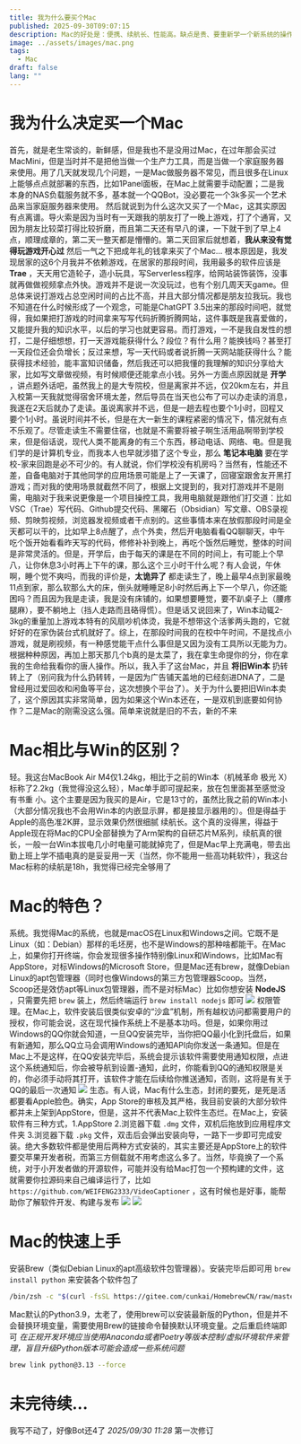 ```yaml
---
title: 我为什么要买个Mac
published: 2025-09-30T09:07:15
description: Mac的好处是：便携、续航长、性能高。缺点是贵、要重新学一个新系统的操作。仅对我个人，我认为我从Win换到Mac是一个正确的决定
image: ../assets/images/mac.png
tags:
  - Mac
draft: false
lang: ""
---
```

# 我为什么决定买一个Mac
首先，就是老生常谈的，新鲜感，但是我也不是没用过Mac，在过年那会买过MacMini，但是当时并不是把他当做一个生产力工具，而是当做一个家庭服务器来使用。用了几天就发现几个问题，一是Mac做服务器不常见，而且很多在Linux上能够点点就部署的东西，比如1Panel面板，在Mac上就需要手动配置；二是我本身的NAS负载服务就不多，基本就一个QQBot，没必要花一个3k多买一个艺术品来当家庭服务器来使用。
然后就说到为什么这次又买了一个Mac，这其实原因有点离谱。导火索是因为当时有一天跟我的朋友打了一晚上游戏，打了个通宵，又因为朋友比较菜打得比较折磨，而且第二天还有早八的课，一下就干到了早上4点，顺理成章的，第二天一整天都是懵懵的。第二天回家后就想着，**我从来没有觉得玩游戏开心过** 然后一气之下把成年礼的钱拿来买了个Mac...
根本原因是，我发现居家的这6个月我并不依赖游戏，在居家的那段时间，我用最多的软件应该是 **Trae** ，天天用它造轮子，造小玩具，写Serverless程序，给网站装饰装饰，没事就再做做视频拿点外快。游戏并不是说一次没玩过，也有个别几周天天game。但总体来说打游戏占总空闲时间的占比不高，并且大部分情况都是朋友拉我玩。我也不知道在什么时候形成了一个观念，可能是ChatGPT 3.5出来的那段时间吧，就觉得，我如果把打游戏的时间拿来写写代码折腾折腾网站，这件事既是我喜爱做的，又能提升我的知识水平，以后的学习也就更容易。而打游戏，一不是我自发性的想打，二是仔细想想，打一天游戏能获得什么？段位？有什么用？能换钱吗？甚至打一天段位还会负增长；反过来想，写一天代码或者说折腾一天网站能获得什么？能获得技术经验，能丰富知识储备，然后我还可以把我懂的我理解的知识分享给大家，比如写文章做视频，有时候顺便还能拿点小钱。另外一方面点原因就是 **开学** ，讲点题外话吧，虽然我上的是大专院校，但是离家并不远，仅20km左右，并且入校第一天我就觉得宿舍环境太差，然后导员在当天也公布了可以办走读的消息，我遂在2天后就办了走读。虽说离家并不远，但是一趟去程也要个1小时，回程又要个1小时。虽说时间并不长，但是在大一新生的课程紧密的情况下，情况就有点不乐观了。尽管走读生不需要住宿，也就是不需要将被子啊生活用品啊带到学校来，但是俗话说，现代人类不能离身的有三个东西，移动电话、网络、电。但是我们学的是计算机专业，而我本人也早就涉猎了这个专业，那么 **笔记本电脑** 要在学校-家来回跑是必不可少的。有人就说，你们学校没有机房吗？当然有，性能还不差，自备电脑对于其他同学的应用场景可能是上了一天课了，回寝室跟舍友开黑打游戏；而对我的使用场景就截然不同了，根据上文提到的，我对打游戏并不是刚需，电脑对于我来说更像是一个项目操控工具，我用电脑就是跟他们打交道：比如VSC（Trae）写代码、Github提交代码、黑曜石（Obsidian）写文章、OBS录视频、剪映剪视频，浏览器发视频或者干点别的。这些事情本来在放假那段时间是全天都可以干的，比如早上8点醒了，点个外卖，然后开电脑看看QQ聊聊天，中午吃个饭开始看看昨天写的代码，修修补补到晚上，再吃个饭然后睡觉，整体的时间是非常灵活的。但是，开学后，由于每天的课是在不同的时间上，有可能上个早八，让你休息3小时再上下午的课，那么这个三小时干什么呢？有人会说，午休啊，睡个觉不爽吗，而我的评价是，**太诡异了** 都走读生了，晚上最早4点到家最晚11点到家，那么软那么大的床，倒头就睡睡足8小时然后再上下一个早八，你还能困吗？而且因为我是走读，我是没有床铺的，如果想要睡觉，要不趴桌子上（腰疼腿麻），要不躺地上（挡人走路而且硌得慌）。但是话又说回来了，Win本动辄2-3kg的重量加上游戏本特有的风扇吵机体烫，我是不想带这个活爹两头跑的，它就好好的在家伪装台式机就好了。综上，在那段时间我的在校中午时间，不是找点小游戏，就是刷视频，有一种感觉能干点什么事但是又因为没有工具所以无能为力。根据种种原因，再加上那天那几个b真的是太菜了，我在拿生命提你的分，你在拿我的生命给我看你的唐人操作。所以，我入手了这台Mac，并且 **将旧Win本** 扔转转上了（别问我为什么扔转转，一是因为广告铺天盖地的已经刻进DNA了，二是曾经用过爱回收和闲鱼等平台，这次想换个平台了）。关于为什么要把旧Win本卖了，这个原因其实非常简单，因为如果这个Win本还在，一是双机到底要如何协作？二是Mac的刚需没这么强。简单来说就是旧的不去，新的不来
# Mac相比与Win的区别？
轻。我这台MacBook Air M4仅1.24kg，相比于之前的Win本（机械革命 极光 X）标称了2.2kg（我觉得没这么轻），Mac单手即可提起来，放在包里面甚至感觉没有书重
小。这个主要是因为我买的是Air，它是13寸的，虽然比我之前的Win本小（大部分情况我也不会用Win本的内嵌显示屏，都是接显示器用的）。但是得益于Apple的高色准2K屏，显示效果仍然很细腻
续航长。这个真的没得黑，得益于Apple现在将Mac的CPU全部替换为了Arm架构的自研芯片M系列，续航真的很长，一般一台Win本拔电几小时电量可能就掉完了，但是Mac早上充满电，带去出勤上班上学不插电真的是妥妥用一天（当然，你不能用一些高功耗软件），我这台Mac标称的续航是18h，我觉得已经完全够用了
# Mac的特色？
系统。我觉得Mac的系统，也就是macOS在Linux和Windows之间。它既不是Linux（如：Debian）那样的毛坯房，也不是Windows的那种啥都能干。在Mac上，如果你打开终端，你会发现很多操作特别像Linux和Windows，比如Mac有AppStore，对标Windows的Microsoft Store，但是Mac还有brew，就像Debian Linux的apt包管理器（同时也像Windows的第三方包管理器Scoop。当然，Scoop还是效仿apt等Linux包管理器，而不是对标Mac）比如你想安装 **NodeJS** ，只需要先把 `brew` 装上，然后终端运行 `brew install nodejs` 即可
![](../assets/images/mac-2.png)
权限管理。在Mac上，软件安装后很类似安卓的“沙盒”机制，所有越权访问都需要用户的授权，你可能会说，这在现代操作系统上不是基本功吗。但是，如果你用过Windows的QQ你就会知道，一旦QQ安装完毕，当你把QQ最小化到托盘后，如果有新通知，那么QQ立马会调用Windows的通知API向你发送一条通知。但是在Mac上不是这样，在QQ安装完毕后，系统会提示该软件需要使用通知权限，点进这个系统通知后，你会被导航到设置-通知，此时，你能看到QQ的通知权限是关的，你必须手动将其打开，该软件才能在后续给你推送通知，否则，这将是有关于QQ的最后一次通知
![](../assets/images/mac-1.png)
生态。有人说，Mac有什么生态，封闭的要死，是死是活都要看Apple脸色。确实，App Store的审核及其严格，我目前安装的大部分软件都并未上架到AppStore，但是，这并不代表Mac上软件生态烂。在Mac上，安装软件有三种方式，1.AppStore 2.浏览器下载 `.dmg` 文件，双机后拖放到应用程序文件夹 3.浏览器下载 `.pkg` 文件，双击后会弹出安装向导，一路下一步即可完成安装。绝大多数软件都是使用后两种方式安装的，其实主要还是AppStore上的软件要交苹果开发者税，而第三方侧载就不用考虑这么多了。当然，毕竟换了一个系统，对于小开发者做的开源软件，可能并没有给Mac打包一个预构建的文件，这就需要你拉源码来自己编译运行了，比如 `https://github.com/WEIFENG2333/VideoCaptioner` ，这有时候也是好事，能帮助你了解软件开发、构建与发布
![](../assets/images/mac-3.png)
![](../assets/images/mac-4.png)
# Mac的快速上手
安装Brew（类似Debian Linux的apt高级软件包管理器）。安装完毕后即可用 `brew install python` 来安装各个软件包了
```bash
/bin/zsh -c "$(curl -fsSL https://gitee.com/cunkai/HomebrewCN/raw/master/Homebrew.sh)"
```
Mac默认的Python3.9，太老了，使用brew可以安装最新版的Python，但是并不会替换环境变量，需要使用Brew的链接命令替换默认环境变量。之后重启终端即可
*在正规开发环境应当使用Anaconda或者Poetry等版本控制/虚拟环境软件来管理，盲目升级Python版本可能会造成一些系统问题*
```bash
brew link python@3.13 --force
```
# 未完待续...
我写不动了，好像Bot还4了
*2025/09/30 11:28* 第一次修订
